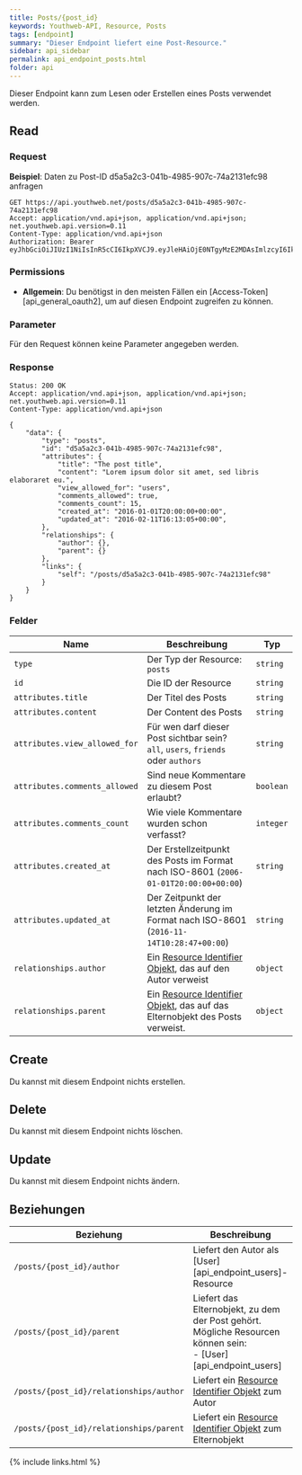 ```yaml
---
title: Posts/{post_id}
keywords: Youthweb-API, Resource, Posts
tags: [endpoint]
summary: "Dieser Endpoint liefert eine Post-Resource."
sidebar: api_sidebar
permalink: api_endpoint_posts.html
folder: api
---
```


Dieser Endpoint kann zum Lesen oder Erstellen eines Posts verwendet werden.

## Read

### Request

**Beispiel**: Daten zu Post-ID d5a5a2c3-041b-4985-907c-74a2131efc98 anfragen

```
GET https://api.youthweb.net/posts/d5a5a2c3-041b-4985-907c-74a2131efc98
Accept: application/vnd.api+json, application/vnd.api+json; net.youthweb.api.version=0.11
Content-Type: application/vnd.api+json
Authorization: Bearer eyJhbGciOiJIUzI1NiIsInR5cCI6IkpXVCJ9.eyJleHAiOjE0NTgyMzE2MDAsImlzcyI6IkpOdlBnY3ROcEg1Y0s2UmMifQ.BOn0XFDDYa5iBHJb636A0C0m4sU5NO8SA_CPOVHoWNs
```

### Permissions

- **Allgemein**: Du benötigst in den meisten Fällen ein [Access-Token][api_general_oauth2], um auf diesen Endpoint zugreifen zu können.

### Parameter

Für den Request können keine Parameter angegeben werden.

### Response

```
Status: 200 OK
Accept: application/vnd.api+json, application/vnd.api+json; net.youthweb.api.version=0.11
Content-Type: application/vnd.api+json

{
    "data": {
        "type": "posts",
        "id": "d5a5a2c3-041b-4985-907c-74a2131efc98",
        "attributes": {
            "title": "The post title",
            "content": "Lorem ipsum dolor sit amet, sed libris elaboraret eu.",
            "view_allowed_for": "users",
            "comments_allowed": true,
            "comments_count": 15,
            "created_at": "2016-01-01T20:00:00+00:00",
            "updated_at": "2016-02-11T16:13:05+00:00",
        },
        "relationships": {
            "author": {},
            "parent": {}
        },
        "links": {
            "self": "/posts/d5a5a2c3-041b-4985-907c-74a2131efc98"
        }
    }
}
```

### Felder

| Name                             | Beschreibung                                               | Typ                   |
|----------------------------------|------------------------------------------------------------|-----------------------|
| `type`                           | Der Typ der Resource: `posts`                              | `string`              |
| `id`                             | Die ID der Resource                                        | `string`              |
| `attributes.title`               | Der Titel des Posts                                        | `string`              |
| `attributes.content`             | Der Content des Posts                                      | `string`              |
| `attributes.view_allowed_for`    | Für wen darf dieser Post sichtbar sein?<br />`all`, `users`, `friends` oder `authors`     | `string`   |
| `attributes.comments_allowed`    | Sind neue Kommentare zu diesem Post erlaubt?               | `boolean`            |
| `attributes.comments_count`      | Wie viele Kommentare wurden schon verfasst?                | `integer`             |
| `attributes.created_at`          | Der Erstellzeitpunkt des Posts im Format nach ISO-8601 (`2006-01-01T20:00:00+00:00`)                                                 | `string`              |
| `attributes.updated_at`          | Der Zeitpunkt der letzten Änderung im Format nach ISO-8601 (`2016-11-14T10:28:47+00:00`)                                                  | `string`              |
| `relationships.author`           | Ein [Resource Identifier Objekt](http://jsonapi.org/format/1.0/#document-resource-identifier-objects), das auf den Autor verweist | `object`             |
| `relationships.parent`           | Ein [Resource Identifier Objekt](http://jsonapi.org/format/1.0/#document-resource-identifier-objects), das auf das Elternobjekt des Posts verweist. | `object`             |

## Create

Du kannst mit diesem Endpoint nichts erstellen.

## Delete

Du kannst mit diesem Endpoint nichts löschen.

## Update

Du kannst mit diesem Endpoint nichts ändern.

## Beziehungen

| Beziehung                               | Beschreibung                                                                       |
|-----------------------------------------|------------------------------------------------------------------------------------|
| `/posts/{post_id}/author`               | Liefert den Autor als [User][api_endpoint_users]-Resource                          |
| `/posts/{post_id}/parent`               | Liefert das Elternobjekt, zu dem der Post gehört. Mögliche Resourcen können sein:<br />- [User][api_endpoint_users] |
| `/posts/{post_id}/relationships/author` | Liefert ein [Resource Identifier Objekt](http://jsonapi.org/format/1.0/#document-resource-identifier-objects) zum Autor  |
| `/posts/{post_id}/relationships/parent` | Liefert ein [Resource Identifier Objekt](http://jsonapi.org/format/1.0/#document-resource-identifier-objects) zum Elternobjekt  |

{% include links.html %}
